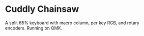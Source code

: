 # Cuddly Chainsaw

A split 65% keyboard with macro column, per key RGB, and rotary encoders. Running on QMK. 